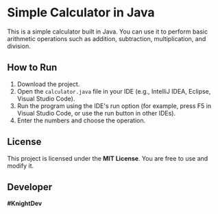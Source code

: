 # Simple Calculator in Java

This is a simple calculator built in Java. You can use it to perform basic arithmetic operations such as addition, subtraction, multiplication, and division.

## How to Run
1. Download the project.
2. Open the `calculator.java` file in your IDE (e.g., IntelliJ IDEA, Eclipse, Visual Studio Code).
3. Run the program using the IDE's run option (for example, press F5 in Visual Studio Code, or use the run button in other IDEs).
4. Enter the numbers and choose the operation.

## License
This project is licensed under the **MIT License**. You are free to use and modify it.

## Developer
**#KnightDev**
